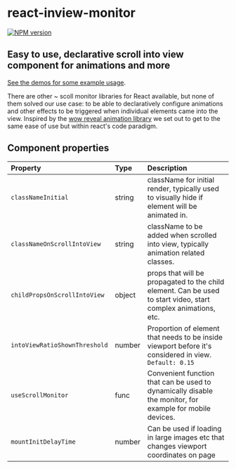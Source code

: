 # react-inview-monitor

[![NPM version](https://badge.fury.io/js/react-inview-monitor.svg)](https://www.npmjs.com/package/react-inview-monitor)

## Easy to use, declarative scroll into view component for animations and more
[See the demos for some example usage](https://snipsco.github.io/react-inview-monitor/).

There are other ~ scoll monitor libraries for React available, but none of them solved our use case: to be able to declaratively configure animations and other effects to be
triggered when individual elements came into the view. Inspired by the [wow reveal animation library](http://mynameismatthieu.com/WOW/) we set out to get to the same ease of use but within react's code paradigm.


## Component properties

| Property | Type | Description
:---|:---|:---
| `classNameInitial` | string | className for initial render, typically used to visually hide if element will be animated in. |
| `classNameOnScrollIntoView` | string | className to be added when scrolled into view, typically animation related classes. |
| `childPropsOnScrollIntoView` | object | props that will be propagated to the child element. Can be used to start video, start complex animations, etc. |
| `intoViewRatioShownThreshold` | number | Proportion of element that needs to be inside viewport before it's considered in view. `Default: 0.15`  |
| `useScrollMonitor` | func | Convenient function that can be used to dynamically disable the monitor, for example for mobile devices. |
| `mountInitDelayTime` | number | Can be used if loading in large images etc that changes viewport coordinates on page |
